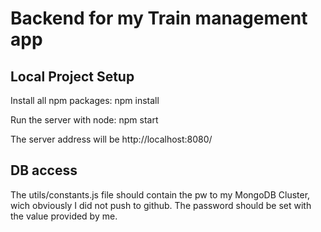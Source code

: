 # Backend for my Train management app

## Local Project Setup

Install all npm packages: npm install

Run the server with node: npm start

The server address will be http://localhost:8080/

## DB access

The utils/constants.js file should contain the pw to my MongoDB Cluster, wich obviously 
I did not push to github.
The password should be set with the value provided by me.
